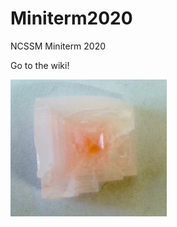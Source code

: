 # Miniterm2020
NCSSM Miniterm 2020

Go to the wiki!

<img src="salt_crystal.jpg" alt="saltycrystal" width="250">
